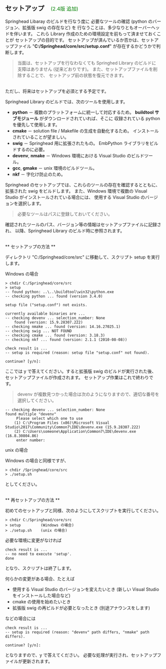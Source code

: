 ## セットアップ　<span style="color: green; font-weight: normal; font-size: medium;">(2.4版 追加)</span>

Springhead Libaray のビルドを行なう度に
必要なツールの確認 (python のバージョン、拡張版 swig の存在など) を
行なうことは、多少なりともオーバーヘッドを伴います。
これら Library 作成のための環境設定を前もって済ませておくことが
セットアップの目的です。
セットアップが済んでいるか否かは、セットアップファイル
 "**C:/Springhead/core/src/setup.conf**" が存在するかどうかで判断します。

> 当面は、セットアップを行なわなくても Springhed Library のビルドに
支障はありません (従来どおりです)。
また、セットアップファイルを削除することで、
セットアップ前の状態を復元できます。
<br>
ただし、将来はセットアップを必須とする予定です。

Springhead Library のビルドでは、次のツールを使用します。

* **python** － 複数のプラットフォームに統一して対応するため。
	**buildtool サブモジュール** がダウンロードされていれば、そこに
	収録されている python を優先して使用します。
* **cmake** － solution file / Makefile の生成を自動化するため。
	インストールされていることが望ましい。
* **swig** － Springhead 用に拡張されたもの。
	EmbPython ライブラリをビルドするのに必要。
* **devenv**, **nmake** － Windows 環境における Visual Studio のビルドツール。
* **gcc**, **gmake** － unix 環境のビルドツール。
* **nkf** － 字化け防止のため。

Springhead のセットアップでは、これらのツールの存在を確認するとともに、
拡張された swig をビルドします。
また、Windows 環境で複数の Visual Studio がインストールされている場合には、
使用する Visual Studio のバージョンを選択します。

> 必要なツールはパスに登録しておいてください。

確認されたツールのパス、バージョン等の情報はセットアップファイルに記録され、
以降、Springhead Library のビルド時に参照されます。

<br>
** セットアップの方法 **

ディレクトリ "C:/Springhead/core/src" に移動して、スクリプト setup を実行します。

Windows の場合
```
> chdir C:/Springhead/core/src
> setup
-- found python: ..\..\buildtool\win32\python.exe
-- checking python ... found (version 3.4.0)

setup file ("setup.conf") not exists.

currently available binaries are ...
-- checking devenv ... selection_number: None
	found (version: 15.9.28307.222)
-- checking nmake ... found (version: 14.16.27025.1)
-- checking swig ... NOT FOUND
-- checking cmake ... found (version: 3.18.3)
-- checking nkf ... found (version: 2.1.1 (2010-08-08))

check result is ...
-- setup is required (reason: setup file "setup.conf" not found).

continue? [y/n]: 
```
ここでは y で答えてください。すると拡張版 swig のビルドが実行された後、
セットアップファイルが作成されます。
セットアップ作業はこれで終わりです。

> devenv が複数見つかった場合は次のようになりますので、適切な番号を選択してください。
```
-- checking devenv ... selection_number: None
found multiple "devenv"
     Please select which one to use
	(1) C:\Program Files (x86)\Microsoft Visual Studio\2017\Community\Common7\IDE\devenv.exe (15.9.28307.222)
	(2) C:\Users\someone\Application\Common7\IDE\devenv.exe (16.8.30804.86)
     enter number: 
```

unix の場合

Windows の場合と同様ですが、
```
> chdir /Springhead/core/src
> ./setup.sh
```
としてください。


<br>
** 再セットアップの方法 **

初めてのセットアップと同様、次のようにしてスクリプトを実行してください。
```
> chdir C:/Springhead/core/src
> setup         (Windows の場合)
> ./setup.sh    (unix の場合)
```

必要な環境に変更がなければ
```
check result is ...
-- no need to execute 'setup'.
done
```
となり、スクリプトは終了します。

何らかの変更がある場合、たとえば

* 使用する Visual Studio のバージョンを変えたいとき (新しい Visual Studio をインストールした場合など)
* cmake の使用を始めたいとき
* 拡張版 swig の再ビルドが必要となったとき (別途アナウンスをします)

などの場合には
```
check result is ...
-- setup is required (reason: "devenv" path differs, "nmake" path differs).

continue? [y/n]: 
```
となりますので、y で答えてください。
必要な処理が実行され、セットアップファイルが更新されます。

